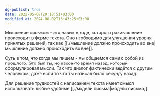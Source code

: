 ```yaml
---
dg-publish: true
date: 2022-05-07T20:18:51+03:00
modified_at: 2024-08-02T13:43:25+03:00
---
```


Мышление письмом - это навык в ходе, которого размышление происходит в форме текста. Оно необходимо для улучшения уровня принятых решений, так как [[./мышление должно происходить во вне|мышление должно происходить во вне]].

Суть в том, что когда мы пишем - мы общаемся сами с собой из прошлого. Это был ты, но какое-то время назад, который сформулировал мысли. Так что диалог фактически ведётся с другим человеком, даже если то что ты написал было секунду назад.

Для решение трудностей с написанием текста имеет смысл использовать любые удобные [[./модели письма|модели письма]].
